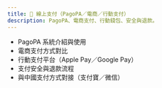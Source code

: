 ```yaml
---
title: 💸 線上支付（PagoPA／電商／行動支付）
description: PagoPA、電商支付、行動錢包、安全與退款。
---
```


- PagoPA 系統介紹與使用
- 電商支付方式對比
- 行動支付平台（Apple Pay／Google Pay）
- 支付安全與退款流程
- 與中國支付方式對接（支付寶／微信）
